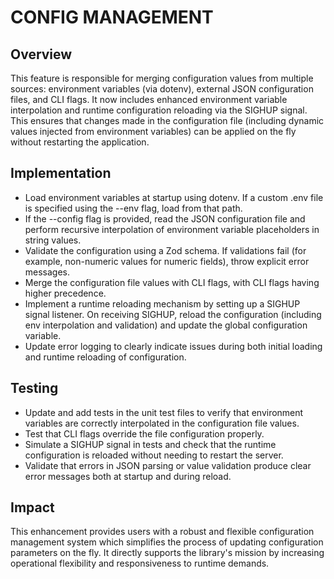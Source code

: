 # CONFIG MANAGEMENT

## Overview
This feature is responsible for merging configuration values from multiple sources: environment variables (via dotenv), external JSON configuration files, and CLI flags. It now includes enhanced environment variable interpolation and runtime configuration reloading via the SIGHUP signal. This ensures that changes made in the configuration file (including dynamic values injected from environment variables) can be applied on the fly without restarting the application.

## Implementation
- Load environment variables at startup using dotenv. If a custom .env file is specified using the --env flag, load from that path.
- If the --config flag is provided, read the JSON configuration file and perform recursive interpolation of environment variable placeholders in string values.
- Validate the configuration using a Zod schema. If validations fail (for example, non-numeric values for numeric fields), throw explicit error messages.
- Merge the configuration file values with CLI flags, with CLI flags having higher precedence.
- Implement a runtime reloading mechanism by setting up a SIGHUP signal listener. On receiving SIGHUP, reload the configuration (including env interpolation and validation) and update the global configuration variable.
- Update error logging to clearly indicate issues during both initial loading and runtime reloading of configuration.

## Testing
- Update and add tests in the unit test files to verify that environment variables are correctly interpolated in the configuration file values.
- Test that CLI flags override the file configuration properly.
- Simulate a SIGHUP signal in tests and check that the runtime configuration is reloaded without needing to restart the server.
- Validate that errors in JSON parsing or value validation produce clear error messages both at startup and during reload.

## Impact
This enhancement provides users with a robust and flexible configuration management system which simplifies the process of updating configuration parameters on the fly. It directly supports the library's mission by increasing operational flexibility and responsiveness to runtime demands.